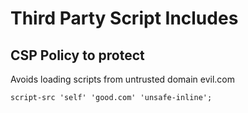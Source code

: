 # Third Party Script Includes

## CSP Policy to protect
Avoids loading scripts from untrusted domain evil.com
```
script-src 'self' 'good.com' 'unsafe-inline';
```
